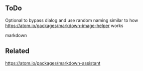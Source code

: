 ## ToDo

Optional to bypass dialog and use random naming similar to how https://atom.io/packages/markdown-image-helper works

markdown

## Related

https://atom.io/packages/markdown-assistant
